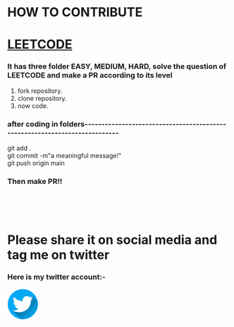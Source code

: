 #   HOW TO CONTRIBUTE
<h1><a href="https://leetcode.com/problemset/all/">LEETCODE</a></h1>

### It has three folder EASY, MEDIUM, HARD, solve the question of LEETCODE and make a PR according to its level

 1. fork repository.
 2. clone repository.
 3. now code.

### after coding in folders---------------------------------------------------------------------------
 git add . 
 <br>
 git commit -m"a meaningful message!"
 <br>
 git push origin main 
 
### Then make PR!!
<br>
<br>
<br>

# Please share it on social media and tag me on twitter

### Here is my twitter account:- 

<a href="https://twitter.com/Vanshika2063">
  <img width="70px" src="twitter.png"  />
</a>
